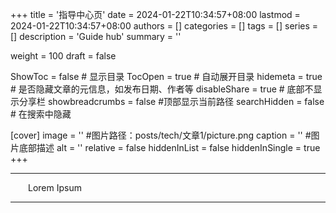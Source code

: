 +++
title = '指导中心页'
date = 2024-01-22T10:34:57+08:00
lastmod = 2024-01-22T10:34:57+08:00
authors = []
categories = []
tags = []
series = []
description = 'Guide hub'
summary = ''

weight = 100
draft = false

ShowToc = false  # 显示目录
TocOpen = true # 自动展开目录
hidemeta = true # 是否隐藏文章的元信息，如发布日期、作者等
disableShare = true # 底部不显示分享栏
showbreadcrumbs = false #顶部显示当前路径
searchHidden =  false # 在搜索中隐藏

[cover]
    image = '' #图片路径：posts/tech/文章1/picture.png
    caption = '' #图片底部描述
    alt = ''
    relative = false
    hiddenInList = false
    hiddenInSingle = true
+++

----

&emsp;&emsp;Lorem Ipsum

----
